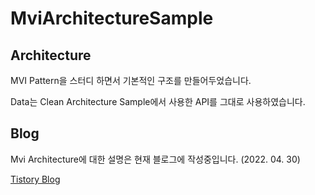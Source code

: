 # MviArchitectureSample

## Architecture 
MVI Pattern을 스터디 하면서 기본적인 구조를 만들어두었습니다.

Data는 Clean Architecture Sample에서 사용한 API를 그대로 사용하였습니다.

## Blog
Mvi Architecture에 대한 설명은 현재 블로그에 작성중입니다. (2022. 04. 30)

[Tistory Blog](https://heegs.tistory.com, "Heeg's Log")
